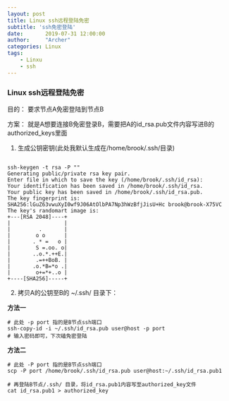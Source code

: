 ```yaml
---
layout: post
title: Linux ssh远程登陆免密
subtitle: 'ssh免密登陆'
date:       2019-07-31 12:00:00
author:     "Archer"
categories: Linux
tags:
    - Linxu
    - ssh
---
```


### Linux ssh远程登陆免密

目的：
要求节点A免密登陆到节点B

方案：
就是A想要连接B免密登录B，需要把A的id_rsa.pub文件内容写进B的authorized_keys里面

1. 生成公钥密钥(此处我默认生成在/home/brook/.ssh/目录)
```

ssh-keygen -t rsa -P ""
Generating public/private rsa key pair.
Enter file in which to save the key (/home/brook/.ssh/id_rsa): 
Your identification has been saved in /home/brook/.ssh/id_rsa.
Your public key has been saved in /home/brook/.ssh/id_rsa.pub.
The key fingerprint is:
SHA256:lGuZ63vwuXyI0wf9J06AtOlbPA7Np3hWzBfjJisU+Hc brook@brook-X75VC
The key's randomart image is:
+---[RSA 2048]----+
|                 |
|         .       |
|        o o      |
|       . * =   o |
|        S =.oo. o|
|       ..o.*.++E.|
|        .=++BoB. |
|       .o.*B=*o .|
|        o+=*+..o |
+----[SHA256]-----+

```

2. 拷贝A的公钥至B的 ~/.ssh/ 目录下：

**方法一**
```text
# 此处 -p port 指的是B节点ssh端口
ssh-copy-id -i ~/.ssh/id_rsa.pub user@host -p port
# 输入密码即可，下次磕免密登陆
```

**方法二**
```text
# 此处 -P port 指的是B节点ssh端口
scp -P port /home/brook/.ssh/id_rsa.pub user@host:~/.ssh/id_rsa.pub1

# 再登陆B节点/.ssh/ 目录，将id_rsa.pub1内容写至authorized_key文件
cat id_rsa.pub1 > authorized_key
```

